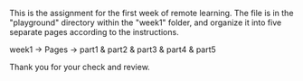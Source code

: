 This is the assignment for the first week of remote learning. The file is in the "playground" directory within the "week1" folder, and organize it into five separate pages according to the instructions.


week1 -> Pages -> part1 & part2 & part3 & part4 & part5

 Thank you for your check and review.


